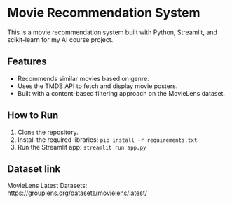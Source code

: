 # Movie Recommendation System

This is a movie recommendation system built with Python, Streamlit, and scikit-learn for my AI course project.

## Features
- Recommends similar movies based on genre.
- Uses the TMDB API to fetch and display movie posters.
- Built with a content-based filtering approach on the MovieLens dataset.

## How to Run
1. Clone the repository.
2. Install the required libraries: `pip install -r requirements.txt`
3. Run the Streamlit app: `streamlit run app.py`

## Dataset link
MovieLens Latest Datasets: https://grouplens.org/datasets/movielens/latest/
